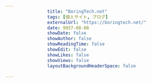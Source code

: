 ---
                title: "BoringTech.net"
                tags: [個人サイト, ブログ]
                externalUrl: "https://boringtech.net/"
                date: 9937-08-08
                showDate: false
                showAuthor: false
                showReadingTime: false
                showEdit: false
                showLikes: false
                showViews: false
                layoutBackgroundHeaderSpace: false
                ---

